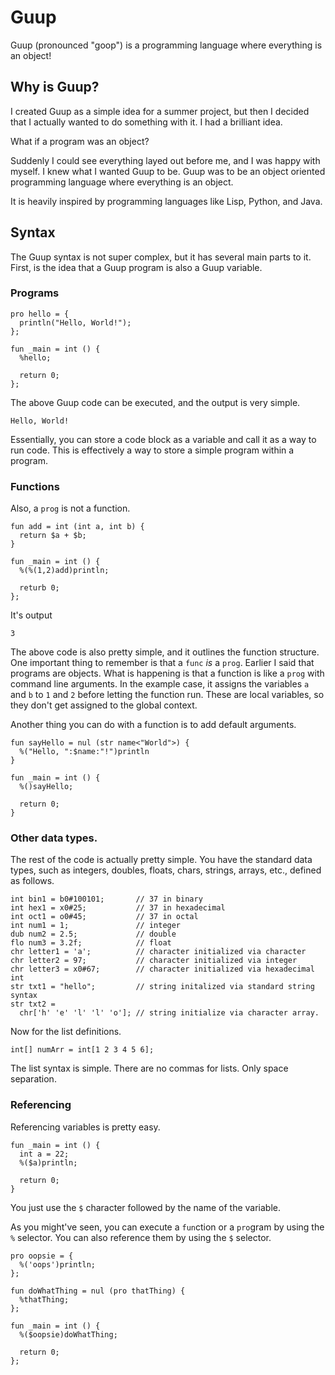 # Guup
Guup (pronounced "goop") is a programming language where everything is an object!

## Why is Guup?
I created Guup as a simple idea for a summer project, but then I decided that I actually wanted to do something with it. I had a brilliant idea.

What if a program was an object?

Suddenly I could see everything layed out before me, and I was happy with myself. I knew what I wanted Guup to be. Guup was to be an object oriented programming language where everything is an object. 

It is heavily inspired by programming languages like Lisp, Python, and Java. 

## Syntax
The Guup syntax is not super complex, but it has several main parts to it. First, is the idea that a Guup program is also a Guup variable.

### Programs

```
pro hello = {
  println("Hello, World!");
};

fun _main = int () {
  %hello;

  return 0;
};
```

The above Guup code can be executed, and the output is very simple.

```
Hello, World!
```

Essentially, you can store a code block as a variable and call it as a way to run code. This is effectively a way to store a simple program within a program.

### Functions
Also, a `prog` is not a function. 

```
fun add = int (int a, int b) {
  return $a + $b;
}

fun _main = int () {
  %(%(1,2)add)println;

  returb 0;
};
```

It's output

```
3
```

The above code is also pretty simple, and it outlines the function structure. One important thing to remember is that a `func` *is* a `prog`. Earlier I said that programs are objects. What is happening is that a function is like a `prog` with command line arguments. In the example case, it assigns the variables `a` and `b` to `1` and `2` before letting the function run. These are local variables, so they don't get assigned to the global context.

Another thing you can do with a function is to add default arguments.

```
fun sayHello = nul (str name<"World">) {
  %("Hello, ":$name:"!")println
}

fun _main = int () {
  %()sayHello;

  return 0;
}
```

### Other data types.
The rest of the code is actually pretty simple. You have the standard data types, such as integers, doubles, floats, chars, strings, arrays, etc., defined as follows.

```
int bin1 = b0#100101;       // 37 in binary
int hex1 = x0#25;           // 37 in hexadecimal
int oct1 = o0#45;           // 37 in octal
int num1 = 1;               // integer
dub num2 = 2.5;             // double
flo num3 = 3.2f;            // float
chr letter1 = 'a';          // character initialized via character
chr letter2 = 97;           // character initialized via integer
chr letter3 = x0#67;        // character initialized via hexadecimal int
str txt1 = "hello";         // string initalized via standard string syntax
str txt2 =
  chr['h' 'e' 'l' 'l' 'o']; // string initialize via character array.
```

Now for the list definitions.

```
int[] numArr = int[1 2 3 4 5 6];
```

The list syntax is simple. There are no commas for lists. Only space separation.

### Referencing
Referencing variables is pretty easy.

```
fun _main = int () {
  int a = 22;
  %($a)println;
  
  return 0;
}
```

You just use the `$` character followed by the name of the variable.

As you might've seen, you can execute a `fun`ction or a `pro`gram by using the `%` selector. You can also reference them by using the `$` selector.

```
pro oopsie = {
  %('oops')println;
};

fun doWhatThing = nul (pro thatThing) {
  %thatThing;
};

fun _main = int () {
  %($oopsie)doWhatThing;

  return 0;
};
```
